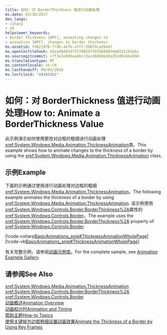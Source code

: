 ```yaml
---
title: 如何：对 BorderThickness 值进行动画处理
ms.date: 03/30/2017
dev_langs:
- csharp
- vb
helpviewer_keywords:
- border thickness [WPF], animating changes to
- animation [WPF], changes to border thickness
ms.assetid: fd021978-f74b-4e7b-a7f7-3987dcad9e0f
ms.openlocfilehash: d1ead0493d75f708557f0598d603440221182ebc
ms.sourcegitcommit: c7f3e2e9d6ead6cc3acd0d66b10a251d0c66e59d
ms.translationtype: MT
ms.contentlocale: zh-CN
ms.lasthandoff: 09/08/2018
ms.locfileid: "44183361"
---
```

# <a name="how-to-animate-a-borderthickness-value"></a><span data-ttu-id="9365e-102">如何：对 BorderThickness 值进行动画处理</span><span class="sxs-lookup"><span data-stu-id="9365e-102">How to: Animate a BorderThickness Value</span></span>
<span data-ttu-id="9365e-103">此示例演示如何使用更改对边框的粗细进行动画处理<xref:System.Windows.Media.Animation.ThicknessAnimation>类。</span><span class="sxs-lookup"><span data-stu-id="9365e-103">This example shows how to animate changes to the thickness of a border by using the <xref:System.Windows.Media.Animation.ThicknessAnimation> class.</span></span>  
  
## <a name="example"></a><span data-ttu-id="9365e-104">示例</span><span class="sxs-lookup"><span data-stu-id="9365e-104">Example</span></span>  
 <span data-ttu-id="9365e-105">下面的示例通过使用进行动画处理对边框的粗细<xref:System.Windows.Media.Animation.ThicknessAnimation>。</span><span class="sxs-lookup"><span data-stu-id="9365e-105">The following example animates the thickness of a border by using <xref:System.Windows.Media.Animation.ThicknessAnimation>.</span></span> <span data-ttu-id="9365e-106">该示例使用<xref:System.Windows.Controls.Border.BorderThickness%2A>属性的<xref:System.Windows.Controls.Border>。</span><span class="sxs-lookup"><span data-stu-id="9365e-106">The example uses the <xref:System.Windows.Controls.Border.BorderThickness%2A> property of <xref:System.Windows.Controls.Border>.</span></span>  
  
 [!code-csharp[BasicAnimations_snip#ThicknessAnimationWholePage](../../../../samples/snippets/csharp/VS_Snippets_Wpf/BasicAnimations_snip/CSharp/ThicknessAnimationExample.cs#thicknessanimationwholepage)]
 [!code-vb[BasicAnimations_snip#ThicknessAnimationWholePage](../../../../samples/snippets/visualbasic/VS_Snippets_Wpf/BasicAnimations_snip/VisualBasic/ThicknessAnimationExample.vb#thicknessanimationwholepage)]  
  
 <span data-ttu-id="9365e-107">有关完整示例，请参阅[动画示例库](https://go.microsoft.com/fwlink/?LinkID=159969)。</span><span class="sxs-lookup"><span data-stu-id="9365e-107">For the complete sample, see [Animation Example Gallery](https://go.microsoft.com/fwlink/?LinkID=159969).</span></span>  
  
## <a name="see-also"></a><span data-ttu-id="9365e-108">请参阅</span><span class="sxs-lookup"><span data-stu-id="9365e-108">See Also</span></span>  
 <xref:System.Windows.Media.Animation.ThicknessAnimation>  
 <xref:System.Windows.Controls.Border.BorderThickness%2A>  
 <xref:System.Windows.Controls.Border>  
 [<span data-ttu-id="9365e-109">动画概述</span><span class="sxs-lookup"><span data-stu-id="9365e-109">Animation Overview</span></span>](../../../../docs/framework/wpf/graphics-multimedia/animation-overview.md)  
 [<span data-ttu-id="9365e-110">动画和计时</span><span class="sxs-lookup"><span data-stu-id="9365e-110">Animation and Timing</span></span>](https://msdn.microsoft.com/library/7d83765b-d5ae-41b1-b423-80206e1124aa)  
 [<span data-ttu-id="9365e-111">帮助主题</span><span class="sxs-lookup"><span data-stu-id="9365e-111">How-to Topics</span></span>](../../../../docs/framework/wpf/graphics-multimedia/animation-and-timing-how-to-topics.md)  
 [<span data-ttu-id="9365e-112">使用关键帧为边框粗细设置动画效果</span><span class="sxs-lookup"><span data-stu-id="9365e-112">Animate the Thickness of a Border by Using Key Frames</span></span>](../../../../docs/framework/wpf/graphics-multimedia/how-to-animate-the-thickness-of-a-border-by-using-key-frames.md)
